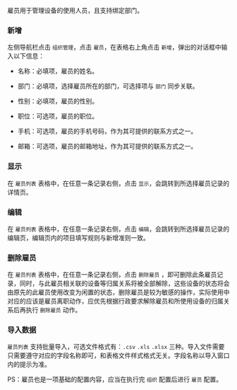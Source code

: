 雇员用于管理设备的使用人员，且支持绑定部门。

### 新增

左侧导航栏点击 `组织管理`，点击 `雇员`，在表格右上角点击 `新增`，弹出的对话框中输入以下信息：

- 名称：必填项，雇员的姓名。

- 部门：必填项，选择雇员所在的部门，可选择项与 `部门` 同步关联。

- 性别：必填项，雇员的性别。

- 职位：可选项，雇员的职位。

- 手机：可选项，雇员的手机号码，作为其可提供的联系方式之一。

- 邮箱：可选项，雇员的邮箱地址，作为其可提供的联系方式之一。

### 显示

在 `雇员列表` 表格中，在任意一条记录右侧，点击 `显示`，会跳转到所选择雇员记录的详情页。

### 编辑

在 `雇员列表` 表格中，在任意一条记录右侧，点击 `编辑`，会跳转到所选择雇员记录的编辑页，编辑页内的项目填写规则与新增准则一致。

### 删除雇员

在 `雇员列表` 表格中，在任意一条记录右侧，点击 `删除雇员`
，即可删除此条雇员记录，同时，与此雇员相关联的设备等归属关系将被全部解除，这些设备的状态将会由原先的此雇员使用改变为闲置的状态，删除雇员是较为敏感的操作，实际使用中对应的应该是雇员离职动作，应优先根据行政要求解除雇员和所使用设备的归属关系后再执行 `删除雇员`
动作。

### 导入数据

`雇员列表` 支持批量导入，可选文件格式有：`.csv` `.xls` `.xlsx` 三种。导入文件需要只需要遵守对应的字段名称即可，和表格文件样式格式无关。字段名称以导入窗口内的提示为准。

PS：雇员也是一项基础的配置内容，应当在执行完 `组织` 配置后进行 `雇员` 配置。
